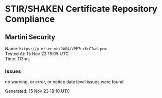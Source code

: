 # STIR/SHAKEN Certificate Repository Compliance

## Martini Security

Name: `https://p.mtsec.me/2884/VPP7nx6rCIwd.pem`\
Tested At: 15 Nov 23 18:05 UTC\
Time: 113ms

### Issues

no warning, or error, or notice date level issues were found

Generated: 15 Nov 23 18:10 UTC